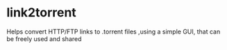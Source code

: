 # link2torrent
Helps convert HTTP/FTP links to .torrent files ,using a simple GUI, that can be freely used and shared
